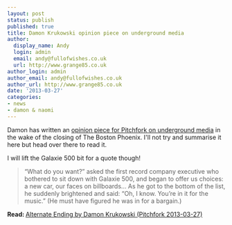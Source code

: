 ```yaml
---
layout: post
status: publish
published: true
title: Damon Krukowski opinion piece on underground media
author:
  display_name: Andy
  login: admin
  email: andy@fullofwishes.co.uk
  url: http://www.grange85.co.uk
author_login: admin
author_email: andy@fullofwishes.co.uk
author_url: http://www.grange85.co.uk
date: '2013-03-27'
categories:
- news
- damon & naomi
---
```

<p>Damon has written an <a href="http://pitchfork.com/features/oped/9093-alt-weeklies/">opinion piece for Pitchfork on underground media</a> in the wake of the closing of The Boston Phoenix. I'll not try and summarise it here but head over there to read it.</p>
<p>I will lift the Galaxie 500 bit for a quote though!</p>
<blockquote><p>“What do you want?” asked the first record company executive who bothered to sit down with Galaxie 500, and began to offer us choices: a new car, our faces on billboards… As he got to the bottom of the list, he suddenly brightened and said: “Oh, I know. You’re in it for the music.” (He must have figured he was in for a bargain.)</p></blockquote>
<p><strong>Read: </strong><a href="http://pitchfork.com/features/oped/9093-alt-weeklies/">Alternate Ending by Damon Krukowski (Pitchfork 2013-03-27)</a></p>
